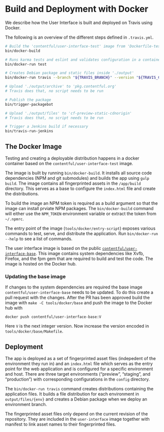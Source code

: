 Build and Deployment with Docker
================================

We describe how the User Interface is built and deployed on Travis using Docker.

The following is an overview of the different steps defined in `.travis.yml`.

~~~bash
# Build the 'contentful/user-interface-test' image from 'Dockerfile-test'.
bin/docker-build

# Runs karma tests and eslint and validates configuration in a container
bin/docker-run test

# Creates Debian package and static files inside './output'
bin/docker-run travis --branch "${TRAVIS_BRANCH}" --version "${TRAVIS_COMMIT}" --pr "${TRAVIS_PULL_REQUEST}"

# Upload './output/archive' to 'pkg.contentful.org'
# Travis does that, no script needs to be run

# Publish the package
bin/trigger-packagebot

# Upload './output/files' to 'cf-preview-static-cdnorigin'
# Travis does that, no script needs to be run

# Trigger a Jenkins build if necessary
bin/travis-run-jenkins
~~~


The Docker Image
----------------

Testing and creating a deployable distribution happens in a docker container
based on the `contentful/user-interface-test` image.

The image is built by running `bin/docker-build`. It installs all source code
dependencies (NPM and git submodules) and builds the app using `gulp build`.
The image contains all fingerprinted assets in the `/app/build` directory. This
serves as a base to configure the `index.html` file and create the
distributions.

To build the image an NPM token is required as a build argument so that the
image can install prviate NPM packages. The `bin/docker-build` command will
either use the `NPM_TOKEN` environment variable or extract the token from
`~/.npmrc`.

The entry point of the image (`tools/docker/entry-script`) exposes various
commands to test, serve, and distribute the application. Run `bin/docker-run
--help` to see a list of commands.

The user interface image is based on the public
[`contentful/user-interface-base`][cf-ui-base-image]. This image contains system dependencies like
Xvfb, Firefox, and the fpm gem that are required to build and test the code. The
image is hosted on the Docker hub.

[cf-ui-base-image]: https://hub.docker.com/r/contentful/user-interface-base

### Updating the base image
If changes to the system dependencies are required the base image
`contentful/user-interface-base` needs to be updated. To do this create a pull
request with the changes. After the PR has been approved build the image with
`make -C tools/docker/base` and push the image to the Docker hub with
~~~
docker push contentful/user-interface-base:V
~~~
Here `V` is the next integer version. Now increase the version encoded in
`tools/docker/base/Makefile`.


Deployment
----------

The app is deployed as a set of fingerprinted asset files (indepedent of the
environment they run in) and an `index.html` file which serves as the entry
point for the web application and is configured for a specific environment and
host. There are three target environments (“preview”, “staging”, and
“production”) with corresponding configurations in the `config` directory.

The `bin/docker-run travis` command creates distributions containing the
application files. It builds a file distribution for each environment in
`output/files/{env}` and creates a Debian package when we deploy an environment
branch.

The fingerprinted asset files only depend on the current revision of the
repository. They are included in the `user-interface` image together with
manifest to link asset names to their fingerprinted files.
